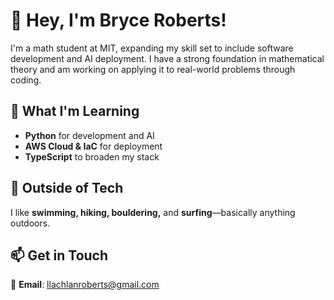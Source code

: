# 👋 Hey, I'm Bryce Roberts!  

I'm a math student at MIT, expanding my skill set to include software development and AI deployment. I have a strong foundation in mathematical theory and am working on applying it to real-world problems through coding.  

## 🔧 What I'm Learning  
- **Python** for development and AI  
- **AWS Cloud & IaC** for deployment  
- **TypeScript** to broaden my stack  

## 🌿 Outside of Tech  
I like **swimming, hiking, bouldering,** and **surfing**—basically anything outdoors.  

## 📫 Get in Touch  
📩 **Email**: [llachlanroberts@gmail.com](mailto:llachlanroberts@gmail.com)  

